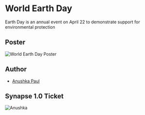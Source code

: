 # World Earth Day
Earth Day is an annual event on April 22 to demonstrate support for environmental protection

## Poster
![World Earth Day Poster](https://user-images.githubusercontent.com/87390353/215067214-beb9a492-b03f-4294-9d3f-95b1ffbbd509.png)

## Author
- [Anushka Paul](https://github.com/pilipi-puu-puu)

## Synapse 1.0 Ticket
![Anushka](https://user-images.githubusercontent.com/87390353/215067346-cd4bfd50-e4ab-4a22-b4a9-7cf8c1568188.png)

